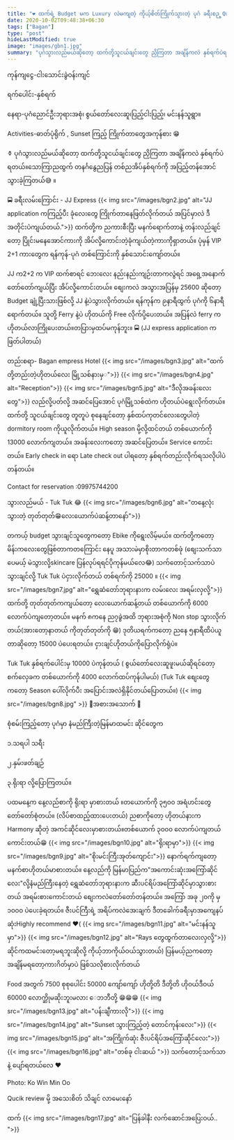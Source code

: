 ```yaml
---
title: "❤️ ထက်ရဲ့ Budget မက Luxury လဲမကျတဲ့ ကိုယ့်စိတ်ကြိုက်သွားတဲ့ ပုဂံ ခရီးစဉ္ Quick Review ❤️"
date: 2020-10-02T09:48:38+06:30
tags: ["Bagan"]
type: "post"
hideLastModified: true
image: "images/gbn1.jpg" 
summary: "ပုဂံသွားလည်မယ်ဆိုတော့ ထက်တို့သူငယ်ချင်းတွေ ညှိကြတာ အချိန်ကလဲ နှစ်ရက်ပဲရတယ်။သောကြာညထွက် တနင်္ဂနွေညပြန် တစ်ညအိပ်နှစ်ရက်ကို အပြည့်တန်အောင် သွားခဲ့ကြတယ်😅 ။"
---
```


ကုန်ကျငွေ-ငါးသောင်းခွဲဝန်းကျင်

ရက်ပေါင်း-နှစ်ရက်

နေရာ-ပုဂံညောင်ဦးဘုရားအစုံ၊ စွယ်တော်လေးဆူ၊ပြည့်ငါးပြည့်၊ မင်းနန်သူရွာ။

Activities-ဓာတ်ပုံရိုက် , Sunset ကြည့် ကြိုက်တာတွေအကုန်စား 😁

⚱️ ပုဂံသွားလည်မယ်ဆိုတော့ ထက်တို့သူငယ်ချင်းတွေ ညှိကြတာ အချိန်ကလဲ နှစ်ရက်ပဲရတယ်။သောကြာညထွက် တနင်္ဂနွေညပြန် တစ်ညအိပ်နှစ်ရက်ကို အပြည့်တန်အောင် သွားခဲ့ကြတယ်😅 ။

🚍 ခရီးလမ်းကြောင်း - JJ Express
{{< img src="/images/bgn2.jpg" alt="JJ application ကကြည့်ပီး ခုံလေးတွေ ကြိုက်တာနေဖြတ်လိုက်တယ် အပြင်မှာလဲ ဒီအတိုင်းပဲကျယ်တယ်.️">}}
ထက်တို့က ညကားစီးပြီး မနက်ရောက်တာနဲ့ တန်းလည်ချင်တော့ ပြိုင်းမနေအောင်ကားကို အိပ်လို့ကောင်းတဲ့ခုံကျယ်တဲ့ကားကိုရှာတယ်။ 
ပုံမှန် VIP 2+1 ကားတွေက ရန်ကုန်-ပုဂံ တစ်ကြောင်းကို နှစ်သောင်းကျော်တယ်။

JJ က2+2 က VIP ထက်စာရင် ဘေးလေး နည်းနည်းကျဉ်းတာကလွဲရင် အရှေ့အနောက်တော်တော်ကျယ်ပြီး အိပ်လို့ကောင်းတယ်။ စျေးကလဲ အသွားအပြန်မှ 25600 ဆိုတော့ Budget ချုံ့ပြီးသားဖြစ်လို့ JJ နဲ့ပဲသွားလိုက်တယ်။ ရန်ကုန်က ၉နာရီထွက် ပုဂံကို ၆နာရီရောက်တယ်။ သူတို့ Ferry နဲ့ပဲ ဟိုတယ်ကို Free လိုက်ပို့ပေးတယ်။ အပြန်လဲ ferry ကဟိုတယ်လာကြိုပေးတယ်။တပြားမှထပ်မကုန်ဘူး။ 🚍 
(JJ express application ကဖြတ်ပါတယ်)

တည်းစရာ- Bagan empress Hotel
​{{< img src="/images/bgn3.jpg" alt="ထက်တို့တည်းတဲ့ဟိုတယ်လေး မြို့သစ်နားမှ️">}}
{{< img src="/images/bgn4.jpg" alt="Reception">}}
{{< img src="/images/bgn5.jpg" alt="ဒီလိုအခန်းလေးတွေ">}}
လည်လို့ပတ်လို့ အဆင်ပြေအောင် ပုဂံမြို့သစ်ထဲက ဟိုတယ်ပဲရွေးလိုက်တယ်။ထက်တို့ သူငယ်ချင်းတွေ တူတူပဲ စုနေချင်တော့
နှစ်ထပ်ကုတင်လေးတွေပါတဲ့ dormitory room ကိုယူလိုက်တယ်။ High season မို့လို့ထင်တယ် တစ်ယောက်ကို 13000 လောက်ကျတယ်။ အခန်းလေးကတော့ အဆင်ပြေတယ်။ Service ကောင်းတယ်။ Early check in ရော Late check out ပါရတော့ နှစ်ရက်တည်းလိုက်ရသလိုပါပဲ တန်တယ်။

Contact for reservation :09975744200

သွားလည်မယ် - Tuk Tuk 😂
{{< img src="/images/bgn6.jpg" alt="တနေ့လုံး သွားတဲ့ တုတ်တုတ်😁လေးယောက်ပဲဆန့်တာနော်">}}

တကယ့် budget သွားချင်သူတွေကတော့ Ebike ကိုရွေးလိမ့်မယ်။ ထက်တို့ကတော့ မိန်းကလေးတွေဖြစ်တာကတကြောင်း နေပူ အသားမဲမှာစိုးတာကတစ်ဖုံ (စျေးသက်သာပေမယ့် မဲသွားလို့skincare ပြန်လုပ်ရရင်ပိုကုန်မယ်လေ😂) သက်တောင့်သက်သာပဲ သွားချင်လို့ Tuk Tuk ပဲငှားလိုက်တယ် တစ်ရက်ကို 25000 ။
{{< img src="/images/bgn7.jpg" alt="ရွှေဆံတော်ဘုရားနားက လမ်းလေး အရမ်းလှလို့">}}
ထက်တို့ တုတ်တုတ်ကကျယ်တော့ လေးယောက်ဆန့်တယ် တစ်ယောက်ကို 6000 လောက်ပဲကျတော့တယ်။ မနက် ၈ကနေ ည၇ခွဲအထိ ဘုရားအစုံကို Non stop သွားလိုက်တယ်(အားတော့နာတယ် ကိုတုတ်တုတ်ကို 😁) ဒုတိယရက်ကတော့ ညနေ ၅နာရီထိပဲယူတာဆိုတော့ 15000 ပဲပေးရတယ်။ ငှားချင်ဟိုတယ်ကိုပြောလိုက်ရုံပဲ။

Tuk Tuk နှစ်ရက်ပေါင်းမှ 10000 ပဲကုန်တယ်
(
စွယ်တော်လေးဆူဖူးမယ်ဆိုရင်တော့ စက်လှေခက တစ်ယောက်ကို 4000  လောက်ထပ်ကုန်ပါမယ်) 
(Tuk Tuk စျေးတွေကတော့ Season ပေါ်လိုက်ပီး အပြောင်းအလဲရှိနိုင်တယ်ပြောတယ်။)
{{< img src="/images/bgn8.jpg" >}}
🍛အစားအသောက် 🍛

စုံစမ်းကြည့်တော့ ပုဂံမှာ နံမည်ကြီးတဲ့မြန်မာထမင်း ဆိုင်တွေက

၁.သရပါ သရီး

၂.နှမ်းဖတ်ချဉ်

၃.ရိုးရာ  လို့ပြောကြတယ်။

ပထမနေ့က နေ့လည်စာကို ရိုးရာ မှာစားတယ် ။တယောက်ကို ၃၅၀၀ အရံဟင်းတွေ တော်တော်စုံတယ်။ (လိပ်စာထည့်ထားပေးတယ်) 
ညစာကိုတော့ ဟိုတယ်နားက Harmony ဆိုတဲ့ အကင်ဆိုင်လေးမှာစားတယ်။တစ်ယောက် ၃၀၀၀ လောက်ပဲကျတယ်ကောင်းတယ်😁
{{< img src="/images/bgn10.jpg" alt="ရိုးရာမှာ">}}
{{< img src="/images/bgn9.jpg" alt="စိုးမင်းကြီးအုတ်ကျောင်း">}}
နောက်ရက်ကျတော့ မနက်စာဟိုတယ်မာစားတယ်။ နေ့လည်ကို မြန်မာပြည်က"အကောင်းဆုံးအကြော်ဆိုင်လေး"လို့နံမည်ကြီးနေတဲ့ ရွှေဆံတော်ဘုရားနားက ဆီးပင်ရိပ်အကြော်ဆိုင်မှာသွားစားတယ် အရမ်းစားကောင်းတယ် စျေးကလဲတော်တော်တန်တယ်။ အကြော် အခု ၂၀ကို မှ ၁၀၀၀ ပဲပေးခဲ့ရတယ်။ ဇီးပင်ကြီးရဲ့ အရိပ်ကလဲအေးချက် ဒီတခေါက်ခရီးမှာအကျေနပ်ဆုံးHighly recommend ❤️(
{{< img src="/images/bgn11.jpg" alt="မင်းနန်သူမှာ">}}
{{< img src="/images/bgn12.jpg" alt="Rays တွေထွက်တာလေးလှလို့">}}
ဆိုင်ကထမင်းတော့မရဘူးဆိုလို့ ကိုယ့်ဘာကိုယ်ဝယ်သွားတယ်) 
ပြန်မယ့်ညကတော့ အချိန်မရတော့ကားဂိတ်မှာပဲ ဖြစ်သလိုစားလိုက်တယ်

Food အတွက် 7500 
စုစုပေါင်း 50000 ကျော်ကျော် 
ဟိုတို့တိ ဒီတို့တိ ဟိုဝယ်ဒီဝယ် 60000 လောက္ဆိုမဆိုးဘူးမလား ေဘဘီတို့ 😁😁😁
{{< img src="/images/bgn13.jpg" alt="ပန်းချီကားလို">}}
{{< img src="/images/bgn14.jpg" alt="Sunset သွားကြည့်တဲ့ တောင်ကုန်းလေး">}}
{{< img src="/images/bgn15.jpg" alt="အကြိုက်ဆုံး ဇီးပင်ရိပ်အကြော်ဆိုင်လေး">}}
{{< img src="/images/bgn16.jpg" alt="တစ်ခု ငါးဆယ် ">}}
သက်တောင့်သက်သာနဲ့ ပျော်ရတယ်လေ ❤️

Photo: Ko Win Min Oo

Qucik review မို့ အသေးစိတ် သိချင် လာမေးနော်

ထက်
{{< img src="/images/bgn17.jpg" alt="ပြန်ခါနီး လက်ဆောင်အပြေးဝယ်.. ">}}